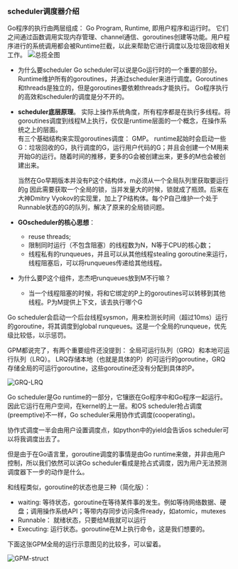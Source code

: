### scheduler调度器介绍
Go程序的执行由两层组成： Go Program, Runtime, 即用户程序和运行时。 它们之间通过函数调用实现内存管理、channel通信、goroutines创建等功能。用户程序进行的系统调用都会被Runtime拦截，以此来帮助它进行调度以及垃圾回收相关工作。
![总揽全图](../img/schedule-1.png)

- 为什么要scheduler
	Go scheduler可以说是Go运行时的一个重要的部分。Runtime维护所有的goroutines，并通过scheduler来进行调度。Goroutines和threads是独立的，但是goroutines要依赖threads才能执行。 Go程序执行的高效和scheduler的调度是分不开的。

- **scheduler底层原理**。
	实际上操作系统角度，所有程序都是在执行多线程。将goroutines调度到线程M上执行，仅仅是runtime层面的一个概念，在操作系统之上的层面。  
	有三个基础结构来实现goroutines调度： GMP。
	runtime起始时会启动一些G：垃圾回收的G，执行调度的G，运行用户代码的G；并且会创建一个M用来开始G的运行。随着时间的推移，更多的G会被创建出来，更多的M也会被创建出来。  

	当然在Go早期版本并没有P这个结构体，m必须从一个全局队列里获取要运行的g 因此需要获取一个全局的锁，当并发量大的时候，锁就成了瓶颈。后来在大神Dmitry Vyokov的实现里，加上了P结构体。每个P自己维护一个处于Runnable状态的G的队列，解决了原来的全局锁问题。

- **GOscheduler的核心思想**：
	- reuse threads;
	- 限制同时运行（不包含阻塞）的线程数为N，N等于CPU的核心数；
	- 线程私有的runqueues，并且可以从其他线程stealing goroutine来运行，线程阻塞后，可以将runqueues传递给其他线程。

- 为什么要P这个组件，志杰吧runqueues放到M不行嘛？
	- 当一个线程阻塞的时候，将和它绑定的P上的goroutines可以转移到其他线程。P为M提供上下文，该去执行哪个G

Go scheduler会启动一个后台线程sysmon，用来检测长时间（超过10ms）运行的goroutine，将其调度到global runqueues。这是一个全局的runqueue，优先级比较低，以示惩罚。

GPM都说完了，有两个重要组件还没提到： 全局可运行队列（GRQ）和本地可运行队列（LRQ）。 LRQ存储本地（也就是具体的P）的可运行的goroutine，GRQ存储全局的可运行goroutine，这些goroutine还没有分配到具体的P。

![GRQ-LRQ](../img/schedule-2.png)

Go scheduler是Go runtime的一部分，它镶嵌在Go程序中和Go程序一起运行。因此它运行在用户空间，在kernel的上一层。和OS scheduler抢占调度(preemptive)不一样，Go scheduler采用协作式调度(cooperating)。

协作式调度一半会由用户设置调度点，如python中的yield会告诉os scheduler可以将我调度出去了。

但是由于在Go语言里，goroutine调度的事情是由Go runtime来做，并非由用户控制，所以我们依然可以讲Go scheduler看成是抢占式调度，因为用户无法预测调度器下一步的动作是什么。

和线程类似，goroutine的状态也是三种（简化版）：
- waiting: 等待状态，goroutine在等待某件事的发生。例如等待网络数据、硬盘；调用操作系统API；等带内存同步访问条件ready，如atomic，mutexes
- Runnable： 就绪状态，只要给M我就可以运行
- Executing: 运行状态。goroutine在M上执行命令，这是我们想要的。

下面这张GPM全局的运行示意图见的比较多，可以留着。

![GPM-struct](../img/schedule-3.png)